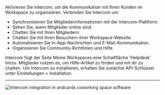 Aktivieren Sie Intercom, um die Kommunikation mit Ihren Kunden im Workspace zu organisieren. Verbinden Sie Intercom um:

- Synchronisieren Sie Mitgliederinformationen mit der Intercom-Plattform.
- Sehen Sie, wann Mitglieder online sind.
- Chatten Sie mit Ihren Mitgliedern.
- Chatten Sie mit Ihren Besuchern ihrer Workspace-Website.
- Automatisieren Sie In-App-Nachrichten und E-Mail-Kommunikation.
- Organisieren Sie Community-Richtlinien und Hilfe.

Intercom fügt der Seite Meine Workspaces eine Schaltfläche 'Helpdesk' hinzu. Mitglieder nutzen es, um Hilfe-Artikel zu finden und mit dir zu chatten. Um Intercom zu installieren, erhalten Sie zunächst API-Schlüssel unter Einstellungen > Installation.

---

![Intercom integration in andcards coworking space software](https://d7ccq1i35b0cj.cloudfront.net/andcards-integrations-intercom-light-en-1920-1200.png)
